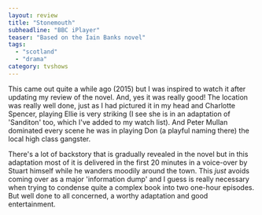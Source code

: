 ```yaml
---
layout: review
title: "Stonemouth"
subheadline: "BBC iPlayer"
teaser: "Based on the Iain Banks novel"
tags:
  - "scotland"
  - "drama"
category: tvshows
---
```


This came out quite a while ago (2015) but I was inspired to watch it after updating my review of the novel. And, yes
it was really good! The location was really well done, just as I had pictured it in my head and Charlotte Spencer,
playing Ellie is very striking (I see she is in an adaptation of 'Sanditon' too, which I've added to my watch list). 
And Peter Mullan dominated every scene he was in playing Don (a playful naming there) the local high class
gangster.

There's a lot of backstory that is gradually revealed in the novel but in this adaptation most of it is 
delivered in the first 20 minutes in a voice-over by Stuart himself while he wanders moodily around the town.
This *just* avoids coming over as a major 'information dump' and I guess is really necessary when trying
to condense quite a complex book into two one-hour episodes. But well done to all concerned, a worthy
adaptation and good entertainment.
